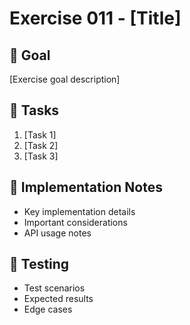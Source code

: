 # Exercise 011 - [Title]

## 🎯 Goal
[Exercise goal description]

## 📝 Tasks
1. [Task 1]
2. [Task 2]
3. [Task 3]

## 🔧 Implementation Notes
- Key implementation details
- Important considerations
- API usage notes

## 🧪 Testing
- Test scenarios
- Expected results
- Edge cases